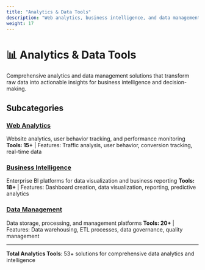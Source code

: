 ```yaml
---
title: "Analytics & Data Tools"
description: "Web analytics, business intelligence, and data management platforms"
weight: 17
---
```


# 📊 Analytics & Data Tools

Comprehensive analytics and data management solutions that transform raw data into actionable insights for business intelligence and decision-making.

## Subcategories

### [Web Analytics](/categories/analytics-data-tools/web-analytics/)
Website analytics, user behavior tracking, and performance monitoring
**Tools: 15+** | Features: Traffic analysis, user behavior, conversion tracking, real-time data

### [Business Intelligence](/categories/analytics-data-tools/business-intelligence/)
Enterprise BI platforms for data visualization and business reporting
**Tools: 18+** | Features: Dashboard creation, data visualization, reporting, predictive analytics

### [Data Management](/categories/analytics-data-tools/data-management/)
Data storage, processing, and management platforms
**Tools: 20+** | Features: Data warehousing, ETL processes, data governance, quality management

---

**Total Analytics Tools**: 53+ solutions for comprehensive data analytics and intelligence